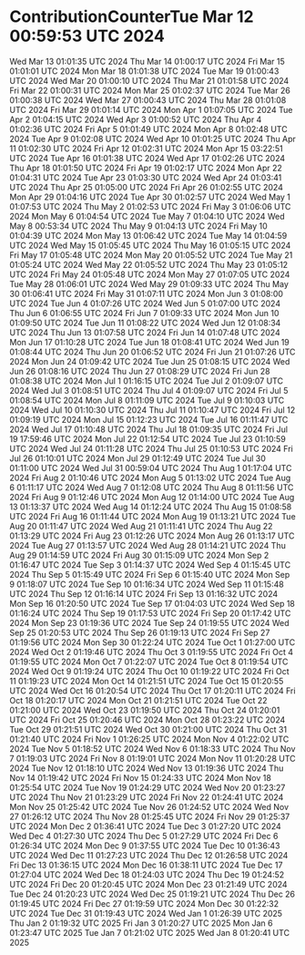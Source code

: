 # ContributionCounterTue Mar 12 00:59:53 UTC 2024
Wed Mar 13 01:01:35 UTC 2024
Thu Mar 14 01:00:17 UTC 2024
Fri Mar 15 01:01:01 UTC 2024
Mon Mar 18 01:01:38 UTC 2024
Tue Mar 19 01:00:43 UTC 2024
Wed Mar 20 01:00:10 UTC 2024
Thu Mar 21 01:01:58 UTC 2024
Fri Mar 22 01:00:31 UTC 2024
Mon Mar 25 01:02:37 UTC 2024
Tue Mar 26 01:00:38 UTC 2024
Wed Mar 27 01:00:43 UTC 2024
Thu Mar 28 01:01:08 UTC 2024
Fri Mar 29 01:01:14 UTC 2024
Mon Apr  1 01:07:05 UTC 2024
Tue Apr  2 01:04:15 UTC 2024
Wed Apr  3 01:00:52 UTC 2024
Thu Apr  4 01:02:36 UTC 2024
Fri Apr  5 01:01:49 UTC 2024
Mon Apr  8 01:02:48 UTC 2024
Tue Apr  9 01:02:08 UTC 2024
Wed Apr 10 01:01:25 UTC 2024
Thu Apr 11 01:02:30 UTC 2024
Fri Apr 12 01:02:31 UTC 2024
Mon Apr 15 03:22:51 UTC 2024
Tue Apr 16 01:01:38 UTC 2024
Wed Apr 17 01:02:26 UTC 2024
Thu Apr 18 01:01:50 UTC 2024
Fri Apr 19 01:02:17 UTC 2024
Mon Apr 22 01:04:31 UTC 2024
Tue Apr 23 01:03:30 UTC 2024
Wed Apr 24 01:03:41 UTC 2024
Thu Apr 25 01:05:00 UTC 2024
Fri Apr 26 01:02:55 UTC 2024
Mon Apr 29 01:04:16 UTC 2024
Tue Apr 30 01:02:57 UTC 2024
Wed May  1 01:07:53 UTC 2024
Thu May  2 01:02:53 UTC 2024
Fri May  3 01:06:06 UTC 2024
Mon May  6 01:04:54 UTC 2024
Tue May  7 01:04:10 UTC 2024
Wed May  8 00:53:34 UTC 2024
Thu May  9 01:04:13 UTC 2024
Fri May 10 01:04:39 UTC 2024
Mon May 13 01:06:42 UTC 2024
Tue May 14 01:04:59 UTC 2024
Wed May 15 01:05:45 UTC 2024
Thu May 16 01:05:15 UTC 2024
Fri May 17 01:05:48 UTC 2024
Mon May 20 01:05:52 UTC 2024
Tue May 21 01:05:24 UTC 2024
Wed May 22 01:05:52 UTC 2024
Thu May 23 01:05:12 UTC 2024
Fri May 24 01:05:48 UTC 2024
Mon May 27 01:07:05 UTC 2024
Tue May 28 01:06:01 UTC 2024
Wed May 29 01:09:33 UTC 2024
Thu May 30 01:06:41 UTC 2024
Fri May 31 01:07:11 UTC 2024
Mon Jun  3 01:08:00 UTC 2024
Tue Jun  4 01:07:26 UTC 2024
Wed Jun  5 01:07:00 UTC 2024
Thu Jun  6 01:06:55 UTC 2024
Fri Jun  7 01:09:33 UTC 2024
Mon Jun 10 01:09:50 UTC 2024
Tue Jun 11 01:08:22 UTC 2024
Wed Jun 12 01:08:34 UTC 2024
Thu Jun 13 01:07:58 UTC 2024
Fri Jun 14 01:07:48 UTC 2024
Mon Jun 17 01:10:28 UTC 2024
Tue Jun 18 01:08:41 UTC 2024
Wed Jun 19 01:08:44 UTC 2024
Thu Jun 20 01:06:52 UTC 2024
Fri Jun 21 01:07:26 UTC 2024
Mon Jun 24 01:09:42 UTC 2024
Tue Jun 25 01:08:15 UTC 2024
Wed Jun 26 01:08:16 UTC 2024
Thu Jun 27 01:08:29 UTC 2024
Fri Jun 28 01:08:38 UTC 2024
Mon Jul  1 01:16:15 UTC 2024
Tue Jul  2 01:09:07 UTC 2024
Wed Jul  3 01:08:51 UTC 2024
Thu Jul  4 01:09:07 UTC 2024
Fri Jul  5 01:08:54 UTC 2024
Mon Jul  8 01:11:09 UTC 2024
Tue Jul  9 01:10:03 UTC 2024
Wed Jul 10 01:10:30 UTC 2024
Thu Jul 11 01:10:47 UTC 2024
Fri Jul 12 01:09:19 UTC 2024
Mon Jul 15 01:12:23 UTC 2024
Tue Jul 16 01:11:47 UTC 2024
Wed Jul 17 01:10:48 UTC 2024
Thu Jul 18 01:09:35 UTC 2024
Fri Jul 19 17:59:46 UTC 2024
Mon Jul 22 01:12:54 UTC 2024
Tue Jul 23 01:10:59 UTC 2024
Wed Jul 24 01:11:28 UTC 2024
Thu Jul 25 01:10:53 UTC 2024
Fri Jul 26 01:10:01 UTC 2024
Mon Jul 29 01:12:49 UTC 2024
Tue Jul 30 01:11:00 UTC 2024
Wed Jul 31 00:59:04 UTC 2024
Thu Aug  1 01:17:04 UTC 2024
Fri Aug  2 01:10:46 UTC 2024
Mon Aug  5 01:13:02 UTC 2024
Tue Aug  6 01:11:17 UTC 2024
Wed Aug  7 01:12:08 UTC 2024
Thu Aug  8 01:11:56 UTC 2024
Fri Aug  9 01:12:46 UTC 2024
Mon Aug 12 01:14:00 UTC 2024
Tue Aug 13 01:13:37 UTC 2024
Wed Aug 14 01:12:24 UTC 2024
Thu Aug 15 01:08:58 UTC 2024
Fri Aug 16 01:11:44 UTC 2024
Mon Aug 19 01:13:21 UTC 2024
Tue Aug 20 01:11:47 UTC 2024
Wed Aug 21 01:11:41 UTC 2024
Thu Aug 22 01:13:29 UTC 2024
Fri Aug 23 01:12:26 UTC 2024
Mon Aug 26 01:13:17 UTC 2024
Tue Aug 27 01:13:57 UTC 2024
Wed Aug 28 01:14:21 UTC 2024
Thu Aug 29 01:14:59 UTC 2024
Fri Aug 30 01:15:09 UTC 2024
Mon Sep  2 01:16:47 UTC 2024
Tue Sep  3 01:14:37 UTC 2024
Wed Sep  4 01:15:45 UTC 2024
Thu Sep  5 01:15:49 UTC 2024
Fri Sep  6 01:15:40 UTC 2024
Mon Sep  9 01:18:07 UTC 2024
Tue Sep 10 01:16:34 UTC 2024
Wed Sep 11 01:15:48 UTC 2024
Thu Sep 12 01:16:14 UTC 2024
Fri Sep 13 01:16:32 UTC 2024
Mon Sep 16 01:20:50 UTC 2024
Tue Sep 17 01:04:03 UTC 2024
Wed Sep 18 01:16:24 UTC 2024
Thu Sep 19 01:17:53 UTC 2024
Fri Sep 20 01:17:42 UTC 2024
Mon Sep 23 01:19:36 UTC 2024
Tue Sep 24 01:19:55 UTC 2024
Wed Sep 25 01:20:53 UTC 2024
Thu Sep 26 01:19:13 UTC 2024
Fri Sep 27 01:19:56 UTC 2024
Mon Sep 30 01:22:24 UTC 2024
Tue Oct  1 01:27:00 UTC 2024
Wed Oct  2 01:19:46 UTC 2024
Thu Oct  3 01:19:55 UTC 2024
Fri Oct  4 01:19:55 UTC 2024
Mon Oct  7 01:22:07 UTC 2024
Tue Oct  8 01:19:54 UTC 2024
Wed Oct  9 01:19:24 UTC 2024
Thu Oct 10 01:19:22 UTC 2024
Fri Oct 11 01:19:23 UTC 2024
Mon Oct 14 01:21:51 UTC 2024
Tue Oct 15 01:20:55 UTC 2024
Wed Oct 16 01:20:54 UTC 2024
Thu Oct 17 01:20:11 UTC 2024
Fri Oct 18 01:20:17 UTC 2024
Mon Oct 21 01:21:51 UTC 2024
Tue Oct 22 01:21:00 UTC 2024
Wed Oct 23 01:19:50 UTC 2024
Thu Oct 24 01:20:01 UTC 2024
Fri Oct 25 01:20:46 UTC 2024
Mon Oct 28 01:23:22 UTC 2024
Tue Oct 29 01:21:51 UTC 2024
Wed Oct 30 01:21:00 UTC 2024
Thu Oct 31 01:21:40 UTC 2024
Fri Nov  1 01:26:25 UTC 2024
Mon Nov  4 01:22:02 UTC 2024
Tue Nov  5 01:18:52 UTC 2024
Wed Nov  6 01:18:33 UTC 2024
Thu Nov  7 01:19:03 UTC 2024
Fri Nov  8 01:19:01 UTC 2024
Mon Nov 11 01:20:28 UTC 2024
Tue Nov 12 01:18:10 UTC 2024
Wed Nov 13 01:19:36 UTC 2024
Thu Nov 14 01:19:42 UTC 2024
Fri Nov 15 01:24:33 UTC 2024
Mon Nov 18 01:25:54 UTC 2024
Tue Nov 19 01:24:29 UTC 2024
Wed Nov 20 01:23:27 UTC 2024
Thu Nov 21 01:23:29 UTC 2024
Fri Nov 22 01:24:41 UTC 2024
Mon Nov 25 01:25:42 UTC 2024
Tue Nov 26 01:24:52 UTC 2024
Wed Nov 27 01:26:12 UTC 2024
Thu Nov 28 01:25:45 UTC 2024
Fri Nov 29 01:25:37 UTC 2024
Mon Dec  2 01:36:41 UTC 2024
Tue Dec  3 01:27:20 UTC 2024
Wed Dec  4 01:27:30 UTC 2024
Thu Dec  5 01:27:29 UTC 2024
Fri Dec  6 01:26:34 UTC 2024
Mon Dec  9 01:37:55 UTC 2024
Tue Dec 10 01:36:43 UTC 2024
Wed Dec 11 01:27:23 UTC 2024
Thu Dec 12 01:26:58 UTC 2024
Fri Dec 13 01:36:15 UTC 2024
Mon Dec 16 01:38:11 UTC 2024
Tue Dec 17 01:27:04 UTC 2024
Wed Dec 18 01:24:03 UTC 2024
Thu Dec 19 01:24:52 UTC 2024
Fri Dec 20 01:20:45 UTC 2024
Mon Dec 23 01:21:49 UTC 2024
Tue Dec 24 01:20:23 UTC 2024
Wed Dec 25 01:19:21 UTC 2024
Thu Dec 26 01:19:45 UTC 2024
Fri Dec 27 01:19:59 UTC 2024
Mon Dec 30 01:22:32 UTC 2024
Tue Dec 31 01:19:43 UTC 2024
Wed Jan  1 01:26:39 UTC 2025
Thu Jan  2 01:19:32 UTC 2025
Fri Jan  3 01:20:27 UTC 2025
Mon Jan  6 01:23:47 UTC 2025
Tue Jan  7 01:21:02 UTC 2025
Wed Jan  8 01:20:41 UTC 2025
